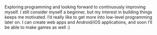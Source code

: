 Exploring programming and looking forward to continuously improving myself. I still consider myself a beginner, but my interest in building things keeps me motivated. I’d really like to get more into low-level programming later on. I can create web apps and Android/iOS applications, and soon I’ll be able to make games as well :)
